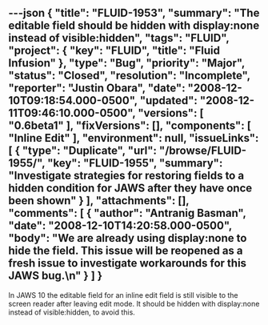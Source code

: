 ---json
{
  "title": "FLUID-1953",
  "summary": "The editable field should be hidden with display:none instead of visible:hidden",
  "tags": "FLUID",
  "project": {
    "key": "FLUID",
    "title": "Fluid Infusion"
  },
  "type": "Bug",
  "priority": "Major",
  "status": "Closed",
  "resolution": "Incomplete",
  "reporter": "Justin Obara",
  "date": "2008-12-10T09:18:54.000-0500",
  "updated": "2008-12-11T09:46:10.000-0500",
  "versions": [
    "0.6beta1"
  ],
  "fixVersions": [],
  "components": [
    "Inline Edit"
  ],
  "environment": null,
  "issueLinks": [
    {
      "type": "Duplicate",
      "url": "/browse/FLUID-1955/",
      "key": "FLUID-1955",
      "summary": "Investigate strategies for restoring fields to a hidden condition for JAWS after they have once been shown"
    }
  ],
  "attachments": [],
  "comments": [
    {
      "author": "Antranig Basman",
      "date": "2008-12-10T14:20:58.000-0500",
      "body": "We are already using display:none to hide the field. This issue will be reopened as a fresh issue to investigate workarounds for this JAWS bug.\n"
    }
  ]
}
---
In JAWS 10 the editable field for an inline edit field is still visible to the screen reader after leaving edit mode. It should be hidden with display:none instead of visible:hidden, to avoid this.

        